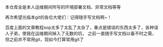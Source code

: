 本仓库全是本人运维期间所写的环境部署文档、异常文档等等


再次希望光临本git的各位大佬们：记得随手写文档啊~！

百度上面的文章教程sop太多了太乱了太杂了，重点是错误的东西太多了，各种误人子弟，使我在运维期间掉入了无数的坑，
之前一直随手写文档以备不时之需，但之前并不常用git，现如今打算常用git了